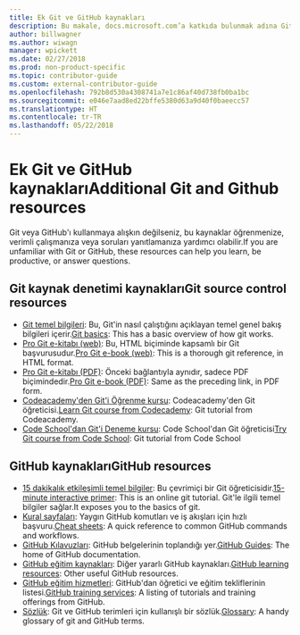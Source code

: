 ```yaml
---
title: Ek Git ve GitHub kaynakları
description: Bu makale, docs.microsoft.com’a katkıda bulunmak adına Git ve GitHub öğrenimi için önerilen kaynakları listeler.
author: billwagner
ms.author: wiwagn
manager: wpickett
ms.date: 02/27/2018
ms.prod: non-product-specific
ms.topic: contributor-guide
ms.custom: external-contributor-guide
ms.openlocfilehash: 792b8d530a4308741a7e1c86af40d738fb0ba1bc
ms.sourcegitcommit: e046e7aad8ed22bffe5380d63a9d40f0baeecc57
ms.translationtype: HT
ms.contentlocale: tr-TR
ms.lasthandoff: 05/22/2018
---
```

# <a name="additional-git-and-github-resources"></a><span data-ttu-id="24fee-103">Ek Git ve GitHub kaynakları</span><span class="sxs-lookup"><span data-stu-id="24fee-103">Additional Git and Github resources</span></span>

<span data-ttu-id="24fee-104">Git veya GitHub'ı kullanmaya alışkın değilseniz, bu kaynaklar öğrenmenize, verimli çalışmanıza veya soruları yanıtlamanıza yardımcı olabilir.</span><span class="sxs-lookup"><span data-stu-id="24fee-104">If you are unfamiliar with Git or GitHub, these resources can help you learn, be productive, or answer questions.</span></span>

## <a name="git-source-control-resources"></a><span data-ttu-id="24fee-105">Git kaynak denetimi kaynakları</span><span class="sxs-lookup"><span data-stu-id="24fee-105">Git source control resources</span></span>

- <span data-ttu-id="24fee-106">[Git temel bilgileri](https://go.microsoft.com/fwlink/?linkid=853939): Bu, Git'in nasıl çalıştığını açıklayan temel genel bakış bilgileri içerir.</span><span class="sxs-lookup"><span data-stu-id="24fee-106">[Git basics](https://go.microsoft.com/fwlink/?linkid=853939): This has a basic overview of how git works.</span></span>
- <span data-ttu-id="24fee-107">[Pro Git e-kitabı (web)](https://go.microsoft.com/fwlink/?linkid=853940): Bu, HTML biçiminde kapsamlı bir Git başvurusudur.</span><span class="sxs-lookup"><span data-stu-id="24fee-107">[Pro Git e-book (web)](https://go.microsoft.com/fwlink/?linkid=853940): This is a thorough git reference, in HTML format.</span></span>
- <span data-ttu-id="24fee-108">[Pro Git e-kitabı (PDF)](https://progit2.s3.amazonaws.com/en/2016-03-22-f3531/progit-en.1084.pdf): Önceki bağlantıyla aynıdır, sadece PDF biçimindedir.</span><span class="sxs-lookup"><span data-stu-id="24fee-108">[Pro Git e-book (PDF)](https://progit2.s3.amazonaws.com/en/2016-03-22-f3531/progit-en.1084.pdf): Same as the preceding link, in PDF form.</span></span>
- <span data-ttu-id="24fee-109">[Codeacademy'den Git'i Öğrenme kursu](https://www.codecademy.com/learn/learn-git): Codeacademy'den Git öğreticisi.</span><span class="sxs-lookup"><span data-stu-id="24fee-109">[Learn Git course from Codecademy](https://www.codecademy.com/learn/learn-git): Git tutorial from Codeacademy.</span></span>
- <span data-ttu-id="24fee-110">[Code School'dan Git'i Deneme kursu](https://www.codeschool.com/courses/try-git): Code School'dan Git öğreticisi</span><span class="sxs-lookup"><span data-stu-id="24fee-110">[Try Git course from Code School](https://www.codeschool.com/courses/try-git): Git tutorial from Code School</span></span>

## <a name="github-resources"></a><span data-ttu-id="24fee-111">GitHub kaynakları</span><span class="sxs-lookup"><span data-stu-id="24fee-111">GitHub resources</span></span>

- <span data-ttu-id="24fee-112">[15 dakikalık etkileşimli temel bilgiler](https://try.github.io/): Bu çevrimiçi bir Git öğreticisidir.</span><span class="sxs-lookup"><span data-stu-id="24fee-112">[15-minute interactive primer](https://try.github.io/): This is an online git tutorial.</span></span> <span data-ttu-id="24fee-113">Git'le ilgili temel bilgiler sağlar.</span><span class="sxs-lookup"><span data-stu-id="24fee-113">It exposes you to the basics of git.</span></span>
- <span data-ttu-id="24fee-114">[Kural sayfaları](https://go.microsoft.com/fwlink/?linkid=853941): Yaygın GitHub komutları ve iş akışları için hızlı başvuru.</span><span class="sxs-lookup"><span data-stu-id="24fee-114">[Cheat sheets](https://go.microsoft.com/fwlink/?linkid=853941): A quick reference to common GitHub commands and workflows.</span></span>
- <span data-ttu-id="24fee-115">[GitHub Kılavuzları](https://guides.github.com/): GitHub belgelerinin toplandığı yer.</span><span class="sxs-lookup"><span data-stu-id="24fee-115">[GitHub Guides](https://guides.github.com/): The home of GitHub documentation.</span></span>
- <span data-ttu-id="24fee-116">[GitHub eğitim kaynakları](https://help.github.com/articles/git-and-github-learning-resources/): Diğer yararlı GitHub kaynakları.</span><span class="sxs-lookup"><span data-stu-id="24fee-116">[GitHub learning resources](https://help.github.com/articles/git-and-github-learning-resources/): Other useful GitHub resources.</span></span>
- <span data-ttu-id="24fee-117">[GitHub eğitim hizmetleri](https://services.github.com/training/): GitHub'dan öğretici ve eğitim tekliflerinin listesi.</span><span class="sxs-lookup"><span data-stu-id="24fee-117">[GitHub training services](https://services.github.com/training/): A listing of tutorials and training offerings from GitHub.</span></span>
- <span data-ttu-id="24fee-118">[Sözlük](https://help.github.com/articles/github-glossary): Git ve GitHub terimleri için kullanışlı bir sözlük.</span><span class="sxs-lookup"><span data-stu-id="24fee-118">[Glossary](https://help.github.com/articles/github-glossary): A handy glossary of git and GitHub terms.</span></span>

